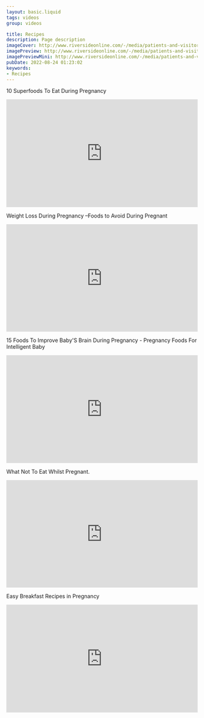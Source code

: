 ```yaml
---
layout: basic.liquid
tags: videos
group: videos

title: Recipes
description: Page description
imageCover: http://www.riversideonline.com/-/media/patients-and-visitors/healthy-you/healthy-nutrition-pregnant.ashx
imagePreview: http://www.riversideonline.com/-/media/patients-and-visitors/healthy-you/healthy-nutrition-pregnant.ashx
imagePreviewMini: http://www.riversideonline.com/-/media/patients-and-visitors/healthy-you/healthy-nutrition-pregnant.ashx
pubDate: 2022-08-24 01:23:02
keywords:
- Recipes
---
```


10 Superfoods To Eat During Pregnancy 

<div style="position:relative;padding-bottom:56.25%;height:0;overflow:hidden;"> <iframe style="width:100%;height:100%;position:absolute;left:0px;top:0px;overflow:hidden" frameborder="0" type="text/html" src="https://www.dailymotion.com/embed/video/x7qv9eh" width="100%" height="100%" allowfullscreen > </iframe> </div>

Weight Loss During Pregnancy –Foods to Avoid During Pregnant

<div style="position:relative;padding-bottom:56.25%;height:0;overflow:hidden;"> <iframe style="width:100%;height:100%;position:absolute;left:0px;top:0px;overflow:hidden" frameborder="0" type="text/html" src="https://www.dailymotion.com/embed/video/xh2wka" width="100%" height="100%" allowfullscreen > </iframe> </div>

15 Foods To Improve Baby'S Brain During Pregnancy - Pregnancy Foods For Intelligent Baby

<div style="position:relative;padding-bottom:56.25%;height:0;overflow:hidden;"> <iframe style="width:100%;height:100%;position:absolute;left:0px;top:0px;overflow:hidden" frameborder="0" type="text/html" src="https://www.dailymotion.com/embed/video/x80p4lc" width="100%" height="100%" allowfullscreen > </iframe> </div>

What Not To Eat Whilst Pregnant.

<div style="position:relative;padding-bottom:56.25%;height:0;overflow:hidden;"> <iframe style="width:100%;height:100%;position:absolute;left:0px;top:0px;overflow:hidden" frameborder="0" type="text/html" src="https://www.dailymotion.com/embed/video/xu8xh3" width="100%" height="100%" allowfullscreen > </iframe> </div>

Easy Breakfast Recipes in Pregnancy

<div style="position:relative;padding-bottom:56.25%;height:0;overflow:hidden;"> <iframe style="width:100%;height:100%;position:absolute;left:0px;top:0px;overflow:hidden" frameborder="0" type="text/html" src="https://www.youtube.com/embed/mOoVafHTa4s?controls=0" width="100%" height="100%" allowfullscreen > </iframe> </div>